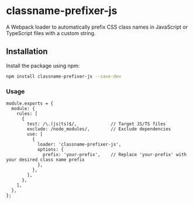 # classname-prefixer-js

A Webpack loader to automatically prefix CSS class names in JavaScript or TypeScript files with a custom string.

## Installation

Install the package using npm:

```bash
npm install classname-prefixer-js --save-dev
```

### Usage
```
module.exports = {
  module: {
    rules: [
      {
        test: /\.(js|ts)$/,             // Target JS/TS files
        exclude: /node_modules/,        // Exclude dependencies
        use: [
          {
            loader: 'classname-prefixer-js',
            options: {
              prefix: 'your-prefix',    // Replace 'your-prefix' with your desired class name prefix
            },
          },
        ],
      },
    ],
  },
};
```

